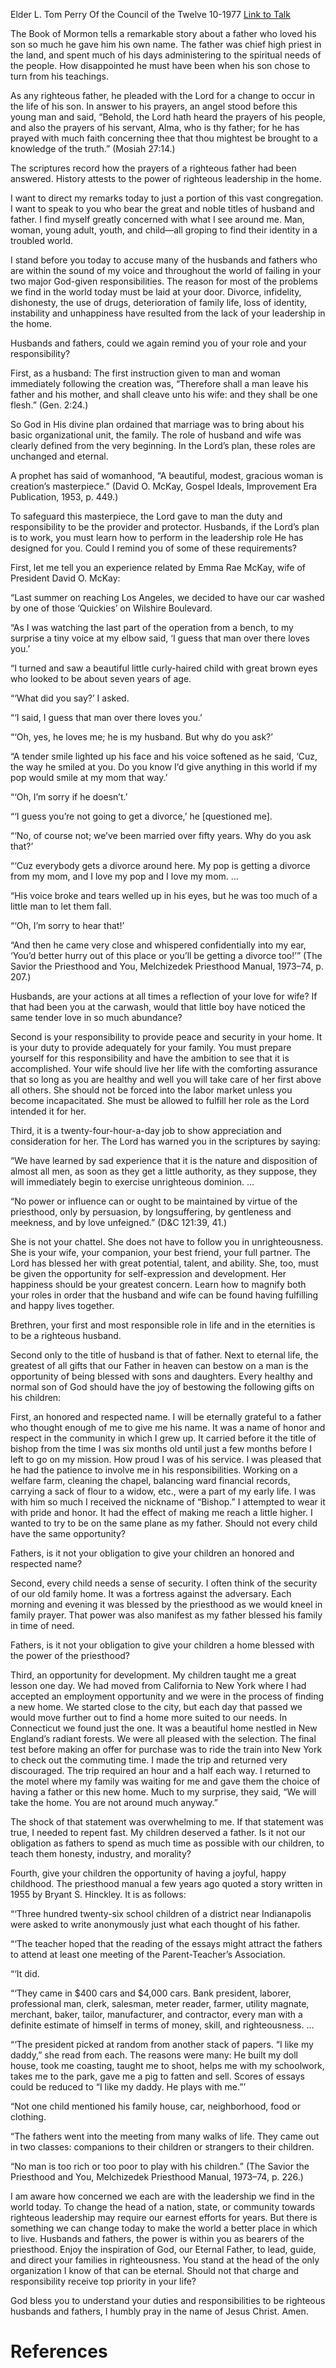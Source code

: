 Elder L. Tom Perry
Of the Council of the Twelve
10-1977
[Link to Talk](https://www.churchofjesuschrist.org/study/general-conference/1977/10/father-your-role-your-responsibility?lang=eng)

The Book of Mormon tells a remarkable story about a father who loved his son so much he gave him his own name. The father was chief high priest in the land, and spent much of his days administering to the spiritual needs of the people. How disappointed he must have been when his son chose to turn from his teachings.

As any righteous father, he pleaded with the Lord for a change to occur in the life of his son. In answer to his prayers, an angel stood before this young man and said, “Behold, the Lord hath heard the prayers of his people, and also the prayers of his servant, Alma, who is thy father; for he has prayed with much faith concerning thee that thou mightest be brought to a knowledge of the truth.” (Mosiah 27:14.)

The scriptures record how the prayers of a righteous father had been answered. History attests to the power of righteous leadership in the home.

I want to direct my remarks today to just a portion of this vast congregation. I want to speak to you who bear the great and noble titles of husband and father. I find myself greatly concerned with what I see around me. Man, woman, young adult, youth, and child—all groping to find their identity in a troubled world.

I stand before you today to accuse many of the husbands and fathers who are within the sound of my voice and throughout the world of failing in your two major God-given responsibilities. The reason for most of the problems we find in the world today must be laid at your door. Divorce, infidelity, dishonesty, the use of drugs, deterioration of family life, loss of identity, instability and unhappiness have resulted from the lack of your leadership in the home.

Husbands and fathers, could we again remind you of your role and your responsibility?

First, as a husband: The first instruction given to man and woman immediately following the creation was, “Therefore shall a man leave his father and his mother, and shall cleave unto his wife: and they shall be one flesh.” (Gen. 2:24.)

So God in His divine plan ordained that marriage was to bring about his basic organizational unit, the family. The role of husband and wife was clearly defined from the very beginning. In the Lord’s plan, these roles are unchanged and eternal.

A prophet has said of womanhood, “A beautiful, modest, gracious woman is creation’s masterpiece.” (David O. McKay, Gospel Ideals, Improvement Era Publication, 1953, p. 449.)

To safeguard this masterpiece, the Lord gave to man the duty and responsibility to be the provider and protector. Husbands, if the Lord’s plan is to work, you must learn how to perform in the leadership role He has designed for you. Could I remind you of some of these requirements?

First, let me tell you an experience related by Emma Rae McKay, wife of President David O. McKay:

“Last summer on reaching Los Angeles, we decided to have our car washed by one of those ‘Quickies’ on Wilshire Boulevard.

“As I was watching the last part of the operation from a bench, to my surprise a tiny voice at my elbow said, ‘I guess that man over there loves you.’

“I turned and saw a beautiful little curly-haired child with great brown eyes who looked to be about seven years of age.

“‘What did you say?’ I asked.

“‘I said, I guess that man over there loves you.’

“‘Oh, yes, he loves me; he is my husband. But why do you ask?’

“A tender smile lighted up his face and his voice softened as he said, ‘Cuz, the way he smiled at you. Do you know I’d give anything in this world if my pop would smile at my mom that way.’

“‘Oh, I’m sorry if he doesn’t.’

“‘I guess you’re not going to get a divorce,’ he [questioned me].

“‘No, of course not; we’ve been married over fifty years. Why do you ask that?’

“‘Cuz everybody gets a divorce around here. My pop is getting a divorce from my mom, and I love my pop and I love my mom. …

“His voice broke and tears welled up in his eyes, but he was too much of a little man to let them fall.

“‘Oh, I’m sorry to hear that!’

“And then he came very close and whispered confidentially into my ear, ‘You’d better hurry out of this place or you’ll be getting a divorce too!’” (The Savior the Priesthood and You, Melchizedek Priesthood Manual, 1973–74, p. 207.)

Husbands, are your actions at all times a reflection of your love for wife? If that had been you at the carwash, would that little boy have noticed the same tender love in so much abundance?

Second is your responsibility to provide peace and security in your home. It is your duty to provide adequately for your family. You must prepare yourself for this responsibility and have the ambition to see that it is accomplished. Your wife should live her life with the comforting assurance that so long as you are healthy and well you will take care of her first above all others. She should not be forced into the labor market unless you become incapacitated. She must be allowed to fulfill her role as the Lord intended it for her.

Third, it is a twenty-four-hour-a-day job to show appreciation and consideration for her. The Lord has warned you in the scriptures by saying:

“We have learned by sad experience that it is the nature and disposition of almost all men, as soon as they get a little authority, as they suppose, they will immediately begin to exercise unrighteous dominion. …

“No power or influence can or ought to be maintained by virtue of the priesthood, only by persuasion, by longsuffering, by gentleness and meekness, and by love unfeigned.” (D&C 121:39, 41.)

She is not your chattel. She does not have to follow you in unrighteousness. She is your wife, your companion, your best friend, your full partner. The Lord has blessed her with great potential, talent, and ability. She, too, must be given the opportunity for self-expression and development. Her happiness should be your greatest concern. Learn how to magnify both your roles in order that the husband and wife can be found having fulfilling and happy lives together.

Brethren, your first and most responsible role in life and in the eternities is to be a righteous husband.

Second only to the title of husband is that of father. Next to eternal life, the greatest of all gifts that our Father in heaven can bestow on a man is the opportunity of being blessed with sons and daughters. Every healthy and normal son of God should have the joy of bestowing the following gifts on his children:

First, an honored and respected name. I will be eternally grateful to a father who thought enough of me to give me his name. It was a name of honor and respect in the community in which I grew up. It carried before it the title of bishop from the time I was six months old until just a few months before I left to go on my mission. How proud I was of his service. I was pleased that he had the patience to involve me in his responsibilities. Working on a welfare farm, cleaning the chapel, balancing ward financial records, carrying a sack of flour to a widow, etc., were a part of my early life. I was with him so much I received the nickname of “Bishop.” I attempted to wear it with pride and honor. It had the effect of making me reach a little higher. I wanted to try to be on the same plane as my father. Should not every child have the same opportunity?

Fathers, is it not your obligation to give your children an honored and respected name?

Second, every child needs a sense of security. I often think of the security of our old family home. It was a fortress against the adversary. Each morning and evening it was blessed by the priesthood as we would kneel in family prayer. That power was also manifest as my father blessed his family in time of need.

Fathers, is it not your obligation to give your children a home blessed with the power of the priesthood?

Third, an opportunity for development. My children taught me a great lesson one day. We had moved from California to New York where I had accepted an employment opportunity and we were in the process of finding a new home. We started close to the city, but each day that passed we would move further out to find a home more suited to our needs. In Connecticut we found just the one. It was a beautiful home nestled in New England’s radiant forests. We were all pleased with the selection. The final test before making an offer for purchase was to ride the train into New York to check out the commuting time. I made the trip and returned very discouraged. The trip required an hour and a half each way. I returned to the motel where my family was waiting for me and gave them the choice of having a father or this new home. Much to my surprise, they said, “We will take the home. You are not around much anyway.”

The shock of that statement was overwhelming to me. If that statement was true, I needed to repent fast. My children deserved a father. Is it not our obligation as fathers to spend as much time as possible with our children, to teach them honesty, industry, and morality?

Fourth, give your children the opportunity of having a joyful, happy childhood. The priesthood manual a few years ago quoted a story written in 1955 by Bryant S. Hinckley. It is as follows:

“‘Three hundred twenty-six school children of a district near Indianapolis were asked to write anonymously just what each thought of his father.

“‘The teacher hoped that the reading of the essays might attract the fathers to attend at least one meeting of the Parent-Teacher’s Association.

“‘It did.

“‘They came in $400 cars and $4,000 cars. Bank president, laborer, professional man, clerk, salesman, meter reader, farmer, utility magnate, merchant, baker, tailor, manufacturer, and contractor, every man with a definite estimate of himself in terms of money, skill, and righteousness. …

“‘The president picked at random from another stack of papers. “I like my daddy,” she read from each. The reasons were many: He built my doll house, took me coasting, taught me to shoot, helps me with my schoolwork, takes me to the park, gave me a pig to fatten and sell. Scores of essays could be reduced to “I like my daddy. He plays with me.”’

“Not one child mentioned his family house, car, neighborhood, food or clothing.

“The fathers went into the meeting from many walks of life. They came out in two classes: companions to their children or strangers to their children.

“No man is too rich or too poor to play with his children.” (The Savior the Priesthood and You, Melchizedek Priesthood Manual, 1973–74, p. 226.)

I am aware how concerned we each are with the leadership we find in the world today. To change the head of a nation, state, or community towards righteous leadership may require our earnest efforts for years. But there is something we can change today to make the world a better place in which to live. Husbands and fathers, the power is within you as bearers of the priesthood. Enjoy the inspiration of God, our Eternal Father, to lead, guide, and direct your families in righteousness. You stand at the head of the only organization I know of that can be eternal. Should not that charge and responsibility receive top priority in your life?

God bless you to understand your duties and responsibilities to be righteous husbands and fathers, I humbly pray in the name of Jesus Christ. Amen.

# References
